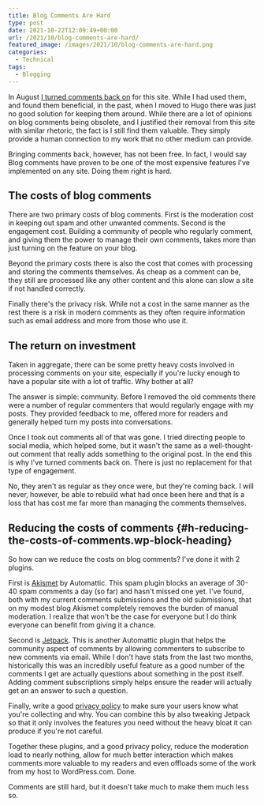 ```yaml
---
title: Blog Comments Are Hard
type: post
date: 2021-10-22T12:09:49+00:00
url: /2021/10/blog-comments-are-hard/
featured_image: /images/2021/10/blog-comments-are-hard.png
categories:
  - Technical
tags:
  - Blogging
---
```


In August [I turned comments back on][1] for this site. While I had used them, and found them beneficial, in the past, when I moved to Hugo there was just no good solution for keeping them around.
While there are a lot of opinions on blog comments being obsolete, and I justified their removal from this site with similar rhetoric, the fact is I still find them valuable. They simply provide a human connection to my work that no other medium can provide.

Bringing comments back, however, has not been free. In fact, I would say Blog comments have proven to be one of the most expensive features I've implemented on any site. Doing them right is hard.

## The costs of blog comments

There are two primary costs of blog comments. First is the moderation cost in keeping out spam and other unwanted comments. Second is the engagement cost. Building a community of people who regularly comment, and giving them the power to manage their own comments, takes more than just turning on the feature on your blog.

Beyond the primary costs there is also the cost that comes with processing and storing the comments themselves. As cheap as a comment can be, they still are processed like any other content and this alone can slow a site if not handled correctly.

Finally there's the privacy risk. While not a cost in the same manner as the rest there is a risk in modern comments as they often require information such as email address and more from those who use it.

## The return on investment

Taken in aggregate, there can be some pretty heavy costs involved in processing comments on your site, especially if you're lucky enough to have a popular site with a lot of traffic. Why bother at all?

The answer is simple: community. Before I removed the old comments there were a number of regular commenters that would regularly engage with my posts. They provided feedback to me, offered more for readers and generally helped turn my posts into conversations.

Once I took out comments all of that was gone. I tried directing people to social media, which helped some, but it wasn't the same as a well-thought-out comment that really adds something to the original post. In the end this is why I've turned comments back on. There is just no replacement for that type of engagement.

No, they aren't as regular as they once were, but they're coming back. I will never, however, be able to rebuild what had once been here and that is a loss that has cost me far more than managing the comments themselves.

## Reducing the costs of comments {#h-reducing-the-costs-of-comments.wp-block-heading}

So how can we reduce the costs on blog comments? I've done it with 2 plugins.

First is [Akismet][2] by Automattic. This spam plugin blocks an average of 30-40 spam comments a day (so far) and hasn't missed one yet. I've found, both with my current comments submissions and the old submissions, that on my modest blog Akismet completely removes the burden of manual moderation. I realize that won't be the case for everyone but I do think everyone can benefit from giving it a chance.

Second is [Jetpack][3]. This is another Automattic plugin that helps the community aspect of comments by allowing commenters to subscribe to new comments via email. While I don't have stats from the last two months, historically this was an incredibly useful feature as a good number of the comments I get are actually questions about something in the post itself. Adding comment subscriptions simply helps ensure the reader will actually get an an answer to such a question.

Finally, write a good [privacy policy][4] to make sure your users know what you're collecting and why. You can combine this by also tweaking Jetpack so that it only involves the features you need without the heavy bloat it can produce if you're not careful.

Together these plugins, and a good privacy policy, reduce the moderation load to nearly nothing, allow for much better interaction which makes comments more valuable to my readers and even offloads some of the work from my host to WordPress.com. Done.

Comments are still hard, but it doesn't take much to make them much less so.

 [1]: /2021/08/comments-are-back/
 [2]: https://akismet.com/
 [3]: https://jetpack.com/
 [4]: /policies/